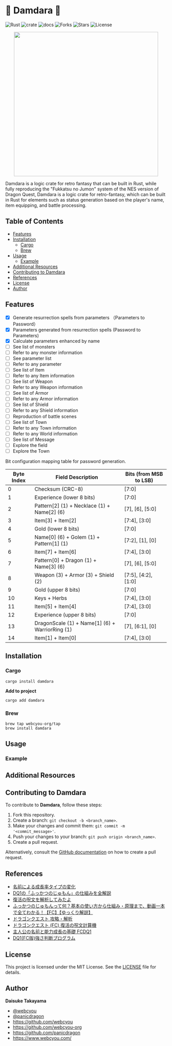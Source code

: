 # 🏰 Damdara 🦀

![Rust](https://img.shields.io/badge/made%20with-Rust-red)
![crate](https://img.shields.io/crates/v/damdara.svg)
![docs](https://docs.rs/damdara/badge.svg)
![Forks](https://img.shields.io/github/forks/retrodig/damdara)
![Stars](https://img.shields.io/github/stars/retrodig/damdara)
![License](https://img.shields.io/github/license/retrodig/damdara)

<p align="center">
  <img width="450" src="https://github.com/user-attachments/assets/d6a206a2-3f08-4e7d-8192-1266e8f803a9">
</p>

Damdara is a logic crate for retro fantasy that can be built in Rust, while fully reproducing the "Fukkatsu no Jumon"
system of the NES version of Dragon Quest,
Damdara is a logic crate for retro-fantasy, which can be built in Rust for elements such as status generation based on
the player's name, item equipping, and battle processing.

## Table of Contents

- [Features](#features)
- [Installation](#installation)
    - [Cargo](#cargo)
    - [Brew](#brew)
- [Usage](#usage)
    - [Example](#example)
- [Additional Resources](#additional-resources)
- [Contributing to Damdara](#contributing-to-Damdara)
- [References](#references)
- [License](#license)
- [Author](#author)

## Features

- [x] Generate resurrection spells from parameters （Parameters to Password）
- [x] Parameters generated from resurrection spells (Password to Parameters)
- [x] Calculate parameters enhanced by name
- [ ] See list of monsters
- [ ] Refer to any monster information
- [ ] See parameter list
- [ ] Refer to any parameter
- [ ] See list of Item
- [ ] Refer to any Item information
- [ ] See list of Weapon
- [ ] Refer to any Weapon information
- [ ] See list of Armor
- [ ] Refer to any Armor information
- [ ] See list of Shield
- [ ] Refer to any Shield information
- [ ] Reproduction of battle scenes
- [ ] See list of Town
- [ ] Refer to any Town information
- [ ] Refer to any World information
- [ ] See list of Message
- [ ] Explore the field
- [ ] Explore the Town

Bit configuration mapping table for password generation.

 Byte Index | Field Description                               | Bits (from MSB to LSB) 
------------|-------------------------------------------------|------------------------
 0          | Checksum (CRC-8)                                | [7:0]                  
 1          | Experience (lower 8 bits)                       | [7:0]                  
 2          | Pattern[2] (1) + Necklace (1) + Name[2] (6)     | [7], [6], [5:0]        
 3          | Item[3] + Item[2]                               | [7:4], [3:0]           
 4          | Gold (lower 8 bits)                             | [7:0]                  
 5          | Name[0] (6) + Golem (1) + Pattern[1] (1)        | [7:2], [1], [0]        
 6          | Item[7] + Item[6]                               | [7:4], [3:0]           
 7          | Pattern[0] + Dragon (1) + Name[3] (6)           | [7], [6], [5:0]        
 8          | Weapon (3) + Armor (3) + Shield (2)             | [7:5], [4:2], [1:0]    
 9          | Gold (upper 8 bits)                             | [7:0]                  
 10         | Keys + Herbs                                    | [7:4], [3:0]           
 11         | Item[5] + Item[4]                               | [7:4], [3:0]           
 12         | Experience (upper 8 bits)                       | [7:0]                  
 13         | DragonScale (1) + Name[1] (6) + WarriorRing (1) | [7], [6:1], [0]        
 14         | Item[1] + Item[0]                               | [7:4], [3:0]           

## Installation

### Cargo

```
cargo install damdara
```

**Add to project**

```
cargo add damdara
```

### Brew

```
brew tap webcyou-org/tap
brew install damdara
```

## Usage

### Example

## Additional Resources

## Contributing to Damdara

To contribute to **Damdara**, follow these steps:

1. Fork this repository.
2. Create a branch: `git checkout -b <branch_name>`.
3. Make your changes and commit them: `git commit -m '<commit_message>'`.
4. Push your changes to your branch: `git push origin <branch_name>`.
5. Create a pull request.

Alternatively, consult
the [GitHub documentation](https://docs.github.com/en/pull-requests/collaborating-with-pull-requests) on how to create a
pull request.

## References

- [名前による成長率タイプの変化](https://way78.com/dq1/fc/name.html)
- [DQ1の「ふっかつのじゅもん」の仕組みを全解説](https://qiita.com/musemyuzu/items/eb08f7790df356434e0f?utm_source=pocket_shared)
- [復活の呪文を解析してみたよ](https://qiita.com/yoshi389111/items/29ade2f62483e9c095d9)
- [ふっかつのじゅもんって何？基本の使い方から仕組み・原理まで、動画一本で全てわかる！【FC】【ゆっくり解説】](https://youtu.be/a15mmjJqQKo?si=zJ2SahsbcKoeZSSP)
- [ドラゴンクエスト 攻略・解析](https://gcgx.games/dq1/)
- [ドラゴンクエスト (FC) 復活の呪文計算機](https://taotao54321.github.io/DQ1PasswordCalc/)
- [主人公の名前と能力成長の基礎 FCDQ1](https://dqff.sakura.ne.jp/dq1fc/data/lvup-name.html)
- [DQ1(FC版)強さ判断プログラム](https://sutton-kyouwa.com/cgi-bin/dq1.cgi)

## License

This project is licensed under the MIT License. See the [LICENSE](/LICENSE) file for details.

## Author

**Daisuke Takayama**

- [@webcyou](https://twitter.com/webcyou)
- [@panicdragon](https://twitter.com/panicdragon)
- <https://github.com/webcyou>
- <https://github.com/webcyou-org>
- <https://github.com/panicdragon>
- <https://www.webcyou.com/>